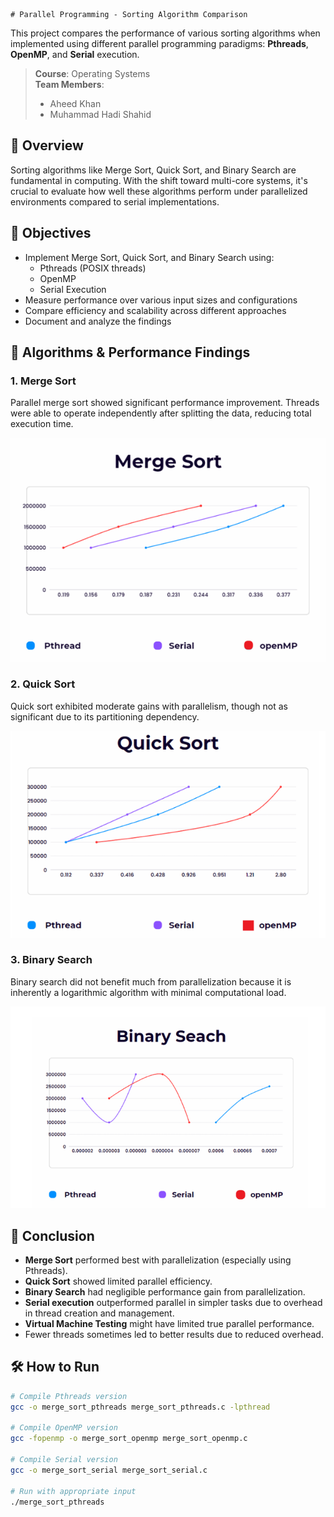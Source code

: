     # Parallel Programming - Sorting Algorithm Comparison

This project compares the performance of various sorting algorithms when implemented using different parallel programming paradigms: **Pthreads**, **OpenMP**, and **Serial** execution.

> **Course**: Operating Systems  
> **Team Members**:  
> - Aheed Khan  
> - Muhammad Hadi Shahid  

## 📘 Overview

Sorting algorithms like Merge Sort, Quick Sort, and Binary Search are fundamental in computing. With the shift toward multi-core systems, it's crucial to evaluate how well these algorithms perform under parallelized environments compared to serial implementations.

## 🎯 Objectives

- Implement Merge Sort, Quick Sort, and Binary Search using:
  - Pthreads (POSIX threads)
  - OpenMP
  - Serial Execution
- Measure performance over various input sizes and configurations
- Compare efficiency and scalability across different approaches
- Document and analyze the findings

## 🧠 Algorithms & Performance Findings

### 1. Merge Sort

Parallel merge sort showed significant performance improvement. Threads were able to operate independently after splitting the data, reducing total execution time.

![Merge Sort Results](images/merge_sort_results.png)

### 2. Quick Sort

Quick sort exhibited moderate gains with parallelism, though not as significant due to its partitioning dependency.

![Quick Sort Results](images/quick_sort_results.png)

### 3. Binary Search

Binary search did not benefit much from parallelization because it is inherently a logarithmic algorithm with minimal computational load.

![Binary Search Results](images/binary_search_results.png)


## 🧾 Conclusion

- **Merge Sort** performed best with parallelization (especially using Pthreads).
- **Quick Sort** showed limited parallel efficiency.
- **Binary Search** had negligible performance gain from parallelization.
- **Serial execution** outperformed parallel in simpler tasks due to overhead in thread creation and management.
- **Virtual Machine Testing** might have limited true parallel performance.
- Fewer threads sometimes led to better results due to reduced overhead.

## 🛠️ How to Run

```bash
# Compile Pthreads version
gcc -o merge_sort_pthreads merge_sort_pthreads.c -lpthread

# Compile OpenMP version
gcc -fopenmp -o merge_sort_openmp merge_sort_openmp.c

# Compile Serial version
gcc -o merge_sort_serial merge_sort_serial.c

# Run with appropriate input
./merge_sort_pthreads
